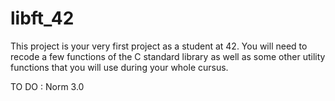 # libft_42

This project is your very first project as a student at 42. You will need to recode a few functions of the C
standard library as well as some other utility functions that you will use during your whole cursus. 

TO DO : 
Norm 3.0

